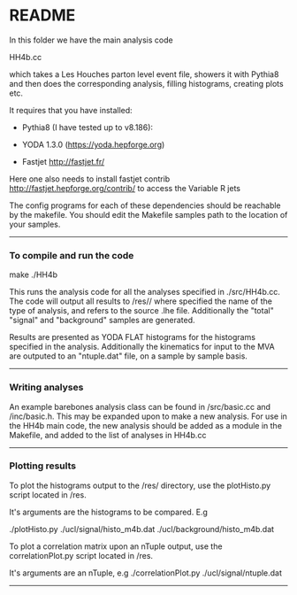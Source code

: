 README
======

In this folder we have the main analysis code 

HH4b.cc

which takes a Les Houches parton level event file, showers it with
Pythia8 and then does the corresponding analysis, filling histograms,
creating plots etc.

It requires that you have installed:

* Pythia8 (I have tested up to v8.186):

* YODA 1.3.0 (https://yoda.hepforge.org)

* Fastjet http://fastjet.fr/

Here one also needs to install fastjet contrib
http://fastjet.hepforge.org/contrib/
to access the Variable R jets

The config programs for each of these dependencies should be reachable
by the makefile. You should edit the Makefile samples path to the location of your samples.

************************************

### To compile and run the code

make
./HH4b

This runs the analysis code for all the analyses specified in ./src/HH4b.cc.
The code will output all results to /res/<analysis>/<sample>
where <analysis> specified the name of the type of analysis, and <sample> refers to the source .lhe file.
Additionally the "total" "signal" and "background" samples are generated.

Results are presented as YODA FLAT histograms for the histograms specified in the analysis.
Additionally the kinematics for input to the MVA are outputed to an "ntuple.dat" file, on
a sample by sample basis.

************************************

### Writing analyses

An example barebones analysis class can be found in /src/basic.cc and /inc/basic.h.
This may be expanded upon to make a new analysis. For use in the HH4b main code,
the new analysis should be added as a module in the Makefile, and added to the
list of analyses in HH4b.cc

************************************

### Plotting results

To plot the histograms output to the /res/ directory, use the plotHisto.py script
located in /res.

It's arguments are the histograms to be compared. E.g

./plotHisto.py ./ucl/signal/histo_m4b.dat ./ucl/background/histo_m4b.dat

To plot a correlation matrix upon an nTuple output, use the correlationPlot.py script
located in /res.

It's arguments are an nTuple, e.g
./correlationPlot.py ./ucl/signal/ntuple.dat 

************************************
